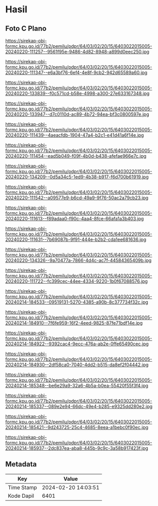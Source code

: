 # Hasil

## Foto C Plano

https://sirekap-obj-formc.kpu.go.id/77b2/pemilu/pdpr/64/03/02/20/15/6403022015005-20240220-111257--9561f95e-9486-4d82-8948-a899d0eec250.jpg

https://sirekap-obj-formc.kpu.go.id/77b2/pemilu/pdpr/64/03/02/20/15/6403022015005-20240220-111347--e6a3bf76-6ef4-4e8f-9cb2-942d65589a60.jpg

https://sirekap-obj-formc.kpu.go.id/77b2/pemilu/pdpr/64/03/02/20/15/6403022015005-20240220-133839--f0c571cd-b58e-4998-a300-27e633167348.jpg

https://sirekap-obj-formc.kpu.go.id/77b2/pemilu/pdpr/64/03/02/20/15/6403022015005-20240220-133947--d7c0110d-ac89-4b72-94ea-bf3c0800597e.jpg

https://sirekap-obj-formc.kpu.go.id/77b2/pemilu/pdpr/64/03/02/20/15/6403022015005-20240220-111439--4aeacfdb-1904-47a4-b2c1-e41d41a6f14e.jpg

https://sirekap-obj-formc.kpu.go.id/77b2/pemilu/pdpr/64/03/02/20/15/6403022015005-20240220-111454--ead5b049-f09f-4b0d-b438-afefae966e7c.jpg

https://sirekap-obj-formc.kpu.go.id/77b2/pemilu/pdpr/64/03/02/20/15/6403022015005-20240220-134209--0d5a34c5-1ed9-4b38-b917-f6d700b61919.jpg

https://sirekap-obj-formc.kpu.go.id/77b2/pemilu/pdpr/64/03/02/20/15/6403022015005-20240220-111542--a09577e9-b6cd-49a9-9f76-50ac2a79cb23.jpg

https://sirekap-obj-formc.kpu.go.id/77b2/pemilu/pdpr/64/03/02/20/15/6403022015005-20240220-111613--f89adaa0-f90c-4aa4-8fce-66afa1a3b403.jpg

https://sirekap-obj-formc.kpu.go.id/77b2/pemilu/pdpr/64/03/02/20/15/6403022015005-20240220-111631--7b69087b-9f91-444e-b2b2-cda1ee681636.jpg

https://sirekap-obj-formc.kpu.go.id/77b2/pemilu/pdpr/64/03/02/20/15/6403022015005-20240220-134326--9a70477a-7866-4d4c-ac7f-44584365409b.jpg

https://sirekap-obj-formc.kpu.go.id/77b2/pemilu/pdpr/64/03/02/20/15/6403022015005-20240220-111722--fc399cec-44ee-4334-9220-1b0f67088576.jpg

https://sirekap-obj-formc.kpu.go.id/77b2/pemilu/pdpr/64/03/02/20/15/6403022015005-20240214-184533--09519131-5270-4385-a90b-8c377734f32c.jpg

https://sirekap-obj-formc.kpu.go.id/77b2/pemilu/pdpr/64/03/02/20/15/6403022015005-20240214-184910--7f6fe959-16f2-4eed-9825-87fe71bdf14e.jpg

https://sirekap-obj-formc.kpu.go.id/77b2/pemilu/pdpr/64/03/02/20/15/6403022015005-20240214-184922--9392cac4-9ecc-476a-ab2e-0ffe65490cec.jpg

https://sirekap-obj-formc.kpu.go.id/77b2/pemilu/pdpr/64/03/02/20/15/6403022015005-20240214-184930--2df58ca0-7040-4dd2-b515-da8ef2f04442.jpg

https://sirekap-obj-formc.kpu.go.id/77b2/pemilu/pdpr/64/03/02/20/15/6403022015005-20240214-185348--be6e29a9-32a6-4b5a-b0ea-55420f55f3f4.jpg

https://sirekap-obj-formc.kpu.go.id/77b2/pemilu/pdpr/64/03/02/20/15/6403022015005-20240214-185337--089e2e94-66dc-49e4-b285-e9325dd280e2.jpg

https://sirekap-obj-formc.kpu.go.id/77b2/pemilu/pdpr/64/03/02/20/15/6403022015005-20240214-185421--9d243725-25c4-4685-8eea-a1bebc0f90ec.jpg

https://sirekap-obj-formc.kpu.go.id/77b2/pemilu/pdpr/64/03/02/20/15/6403022015005-20240214-185937--2dc837ea-aba8-445b-9c9c-3a58b917423f.jpg


## Metadata

| Key        | Value               |
| ---------- | ------------------- |
| Time Stamp | 2024-02-20 14:03:51 |
| Kode Dapil | 6401                |



